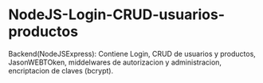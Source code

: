 # NodeJS-Login-CRUD-usuarios-productos
Backend(NodeJSExpress): Contiene Login, CRUD de usuarios y productos, JasonWEBTOken,  middelwares de autorizacion y administracion, encriptacion de claves (bcrypt). 
